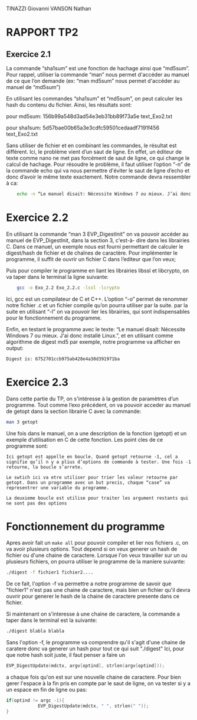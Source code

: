 TINAZZI Giovanni
VANSON Nathan 

# RAPPORT TP2

## Exercice 2.1

La commande “sha1sum” est une fonction de hachage ainsi que “md5sum”. Pour rappel, utiliser la commande “man” nous permet d'accéder au manuel de ce que l’on demande (ex: “man md5sum” nous permet d'accéder au manuel de “md5sum”)

En utilisant les commandes “sha1sum” et “md5sum”, on peut calculer les hash du contenu du fichier. Ainsi, les résultats sont:
	
pour md5sum: 
156b99a548d3ad54e3eb31bb89f73a5e  text_Exo2.txt

pour sha1sum:
5d57bae00b65a3e3cdfc59501cedaadf7191f456  text_Exo2.txt

Sans utiliser de fichier et en combinant les commandes, le résultat est différent. Ici, le problème vient d’un saut de ligne. En effet, un éditeur de texte comme nano ne met pas forcément de saut de ligne, ce qui change le calcul de hachage. Pour résoudre le problème, il faut utiliser l’option “-n” de la commande echo qui va nous permettre d'éviter le saut de ligne d’echo et donc d’avoir le même texte exactement. Notre commande devra ressembler à ca:

``` bash
	echo -n “Le manuel disait: Nécessite Windows 7 ou mieux. J’ai donc installé Linux” | sha1sum
```

# Exercice 2.2
En utilisant la commande “man 3 EVP_DigestInit” on va pouvoir accéder au manuel de EVP_DigestInit, dans la section 3, c'est-à- dire dans les librairies C. Dans ce manuel, un exemple nous est fourni permettant de calculer le digest/hash de fichier et de chaînes de caractère. Pour implémenter le programme, il suffit de ouvrir un fichier C dans l’editeur que l’on veux;

Puis pour compiler le programme en liant les librairies libssl et libcrypto, on va taper dans le terminal la ligne suivante:
```bash
	gcc -o Exo_2.2 Exo_2.2.c -lssl -lcrypto
```

Ici, gcc est un compilateur de C et C++. L’option “-o” permet de renommer notre fichier .c et un fichier compile qu’on pourra utiliser par la suite. par la suite en utilisant “-l” on va pouvoir lier les librairies, qui sont indispensables pour le fonctionnement du programme.

Enfin, en testant le programme avec le texte: “Le manuel disait: Nécessite Windows 7 ou mieux. J'ai donc installé Linux.”, et en utilisant comme algorithme de digest md5 par exemple, notre programme va afficher en output:

	Digest is: 6752701ccb975ab428e4a30d391971ba



# Exercice 2.3

Dans cette partie du TP, on s'intéresse à la gestion de paramètres d’un programme. Tout comme l’exo précédent, on va pouvoir acceder au manuel de getopt dans la section librairie C avec la commande: 
``` bash
man 3 getopt
```

Une fois dans le manuel, on a une description de la fonction (getopt)  et un exemple d’utilisation en C de cette fonction. Les point cles de ce programme sont:
```
Ici getopt est appelle en boucle. Quand getopt retourne -1, cel a signifie qu’il n y a plius d’options de commande à tester. Une fois -1 retourne, la boucle s’arrete.

Le swtich ici va etre utiliser pour trier les valeur retourne par getopt. Dans un programme avec un but precis, chaque “case” va representrer une variable du programme.

La deuxieme boucle est utilise pour traiter les argument restants qui ne sont pas des options
```

# Fonctionnement du programme

Apres avoir fait un ``` make all ``` pour pouvoir compiler et lier nos fichiers .c, on va avoir plusieurs options. Tout depend si on veux generer un hash de fichier ou d'une chaine de caractere. Lorsque l'on veux travailler sur un ou plusieurs fichiers, on pourra utiliser le programme de la maniere suivante:

``` bash
./digest -f fichier1 fichier2....
```

De ce fait, l'option -f va permettre a notre programme de savoir que "fichier1" n'est pas une chaine de caractere, mais bien un fichier qu'il devra ouvrir pour generer le hash de la chaine de caractere presente dans ce fichier.

Si maintenant on s'interesse à une chaine de caractere, la commande a taper dans le terminal est la suivante:

```bash 
./digest blabla blabla
```

Sans l'option -f, le programme va comprendre qu'il s'agit d'une chaine de caratere donc va generer un hash pour tout ce qui suit "./digest"
Ici, pour que notre hash soit juste, il faut penser a faire un 
``` c
EVP_DigestUpdate(mdctx, argv[optind], strlen(argv[optind]));
```
a chaque fois qu'on est sur une nouvelle chaine de caractere. Pour bien gerer l'espace à la fin pris en compte par le saut de ligne, on va tester si y a un espace en fin de ligne ou pas:
```c
if(optind != argc -1){
            EVP_DigestUpdate(mdctx, " ", strlen(" "));
}
```



